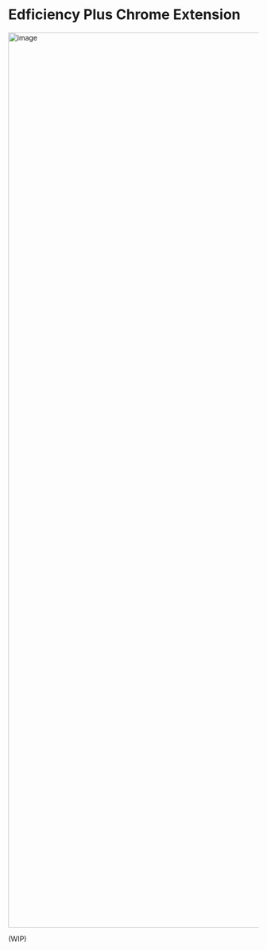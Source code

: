 # Edficiency Plus Chrome Extension

<img width="1800" alt="image" src="https://github.com/user-attachments/assets/2f45c4c8-ab0d-4936-b53e-136a3b6cf4dc" />

(WIP)
